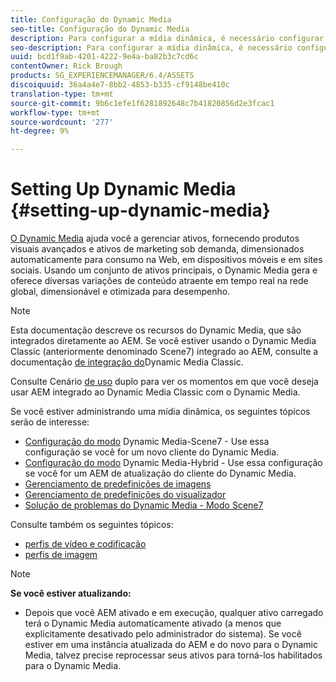 ```yaml
---
title: Configuração do Dynamic Media
seo-title: Configuração do Dynamic Media
description: Para configurar a mídia dinâmica, é necessário configurar a mídia dinâmica e gerenciar predefinições de imagem e do visualizador
seo-description: Para configurar a mídia dinâmica, é necessário configurar a mídia dinâmica e gerenciar predefinições de imagem e do visualizador
uuid: bcd1f9ab-4201-4222-9e4a-ba82b3c7cd6c
contentOwner: Rick Brough
products: SG_EXPERIENCEMANAGER/6.4/ASSETS
discoiquuid: 36a4a4e7-8bb2-4853-b335-cf9148be410c
translation-type: tm+mt
source-git-commit: 9b6c1efe1f6281892648c7b41820856d2e3fcac1
workflow-type: tm+mt
source-wordcount: '277'
ht-degree: 9%

---
```



# Setting Up Dynamic Media {#setting-up-dynamic-media}

[O Dynamic Media](https://www.adobe.com/solutions/web-experience-management/dynamic-media.html) ajuda você a gerenciar ativos, fornecendo produtos visuais avançados e ativos de marketing sob demanda, dimensionados automaticamente para consumo na Web, em dispositivos móveis e em sites sociais. Usando um conjunto de ativos principais, o Dynamic Media gera e oferece diversas variações de conteúdo atraente em tempo real na rede global, dimensionável e otimizada para desempenho.

>[!NOTE]
>
>Esta documentação descreve os recursos do Dynamic Media, que são integrados diretamente ao AEM. Se você estiver usando o Dynamic Media Classic (anteriormente denominado Scene7) integrado ao AEM, consulte a documentação [de integração do](/help/sites-administering/scene7.md)Dynamic Media Classic.
>
>Consulte Cenário [de uso](/help/sites-administering/scene7.md#dual-use-scenario) duplo para ver os momentos em que você deseja usar AEM integrado ao Dynamic Media Classic com o Dynamic Media.

Se você estiver administrando uma mídia dinâmica, os seguintes tópicos serão de interesse:

* [Configuração do modo](config-dms7.md) Dynamic Media-Scene7 - Use essa configuração se você for um novo cliente do Dynamic Media.
* [Configuração do modo](config-dynamic.md) Dynamic Media-Hybrid - Use essa configuração se você for um AEM de atualização do cliente do Dynamic Media.
* [Gerenciamento de predefinições de imagens](managing-image-presets.md)
* [Gerenciamento de predefinições do visualizador](managing-viewer-presets.md)
* [Solução de problemas do Dynamic Media - Modo Scene7](troubleshoot-dms7.md)

Consulte também os seguintes tópicos:

* [perfis de vídeo e codificação](video-profiles.md)
* [perfis de imagem](image-profiles.md)

>[!NOTE]
>
>**Se você estiver atualizando:**
>
>* Depois que você AEM ativado e em execução, qualquer ativo carregado terá o Dynamic Media automaticamente ativado (a menos que explicitamente desativado pelo administrador do sistema). Se você estiver em uma instância atualizada do AEM e do novo para o Dynamic Media, talvez precise reprocessar seus ativos para torná-los habilitados para o Dynamic Media.